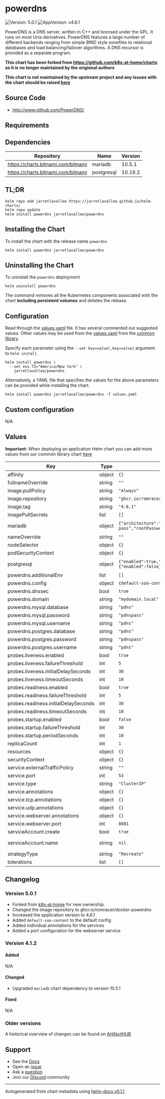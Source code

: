 # powerdns

![Version: 5.0.1](https://img.shields.io/badge/Version-5.0.1-informational?style=flat-square) ![AppVersion: v4.6.1](https://img.shields.io/badge/AppVersion-v4.6.1-informational?style=flat-square)

PowerDNS is a DNS server, written in C++ and licensed under the GPL. It runs on most Unix derivatives. PowerDNS features a large number of different backends ranging from simple BIND style zonefiles to relational databases and load balancing/failover algorithms. A DNS recursor is provided as a separate program.

**This chart has been forked from https://github.com/k8s-at-home/charts as it is no longer maintained by the origional authors**

**This chart is not maintained by the upstream project and any issues with the chart should be raised [here](https://github.com/jarretlavallee/helm-charts/issues/new)**

## Source Code

* <http://www.github.com/PowerDNS/>

## Requirements

## Dependencies

| Repository | Name | Version |
|------------|------|---------|
| https://charts.bitnami.com/bitnami | mariadb | 10.5.1 |
| https://charts.bitnami.com/bitnami | postgresql | 10.16.2 |

## TL;DR

```console
helm repo add jarretlavallee https://jarretlavallee.github.io/helm-charts/
helm repo update
helm install powerdns jarretlavallee/powerdns
```

## Installing the Chart

To install the chart with the release name `powerdns`

```console
helm install powerdns jarretlavallee/powerdns
```

## Uninstalling the Chart

To uninstall the `powerdns` deployment

```console
helm uninstall powerdns
```

The command removes all the Kubernetes components associated with the chart **including persistent volumes** and deletes the release.

## Configuration

Read through the [values.yaml](./values.yaml) file. It has several commented out suggested values.
Other values may be used from the [values.yaml](https://github.com/k8s-at-home/library-charts/tree/main/charts/stable/common/values.yaml) from the [common library](https://github.com/k8s-at-home/library-charts/tree/main/charts/stable/common).

Specify each parameter using the `--set key=value[,key=value]` argument to `helm install`.

```console
helm install powerdns \
  --set env.TZ="America/New York" \
    jarretlavallee/powerdns
```

Alternatively, a YAML file that specifies the values for the above parameters can be provided while installing the chart.

```console
helm install powerdns jarretlavallee/powerdns -f values.yaml
```

## Custom configuration

N/A

## Values

**Important**: When deploying an application Helm chart you can add more values from our common library chart [here](https://github.com/k8s-at-home/library-charts/tree/main/charts/stable/common)

| Key | Type | Default | Description |
|-----|------|---------|-------------|
| affinity | object | `{}` |  |
| fullnameOverride | string | `""` |  |
| image.pullPolicy | string | `"Always"` |  |
| image.repository | string | `"ghcr.io/romracer/docker-powerdns"` |  |
| image.tag | string | `"4.6.1"` |  |
| imagePullSecrets | list | `[]` |  |
| mariadb | object | `{"architecture":"standalone","auth":{"database":"pdns","password":"pdns-pass","rootPassword":"pdnsrootpass","username":"pdns"},"enabled":false,"primary":{"persistence":{"enabled":false}}}` |  ... for more options see https://github.com/bitnami/charts/tree/master/bitnami/mariadb |
| nameOverride | string | `""` |  |
| nodeSelector | object | `{}` |  |
| podSecurityContext | object | `{}` |  |
| postgresql | object | `{"enabled":true,"persistence":{"enabled":false},"postgresqlDatabase":"pdns","postgresqlPassword":"pdnspass","postgresqlPostgresPassword":"pdnsadminpass","postgresqlUsername":"pdns"}` |  ... for more options see https://github.com/bitnami/charts/tree/master/bitnami/postgresql |
| powerdns.additionalEnv | list | `[]` |  |
| powerdns.config | object | `{default-soa-content: "ns1.@ hostmaster.@ 0 10801 3601 604801 1201"}` |  |
| powerdns.dnssec | bool | `true` |  |
| powerdns.domain | string | `"mydomain.local"` |  |
| powerdns.mysql.database | string | `"pdns"` |  |
| powerdns.mysql.password | string | `"pdnspass"` |  |
| powerdns.mysql.username | string | `"pdns"` |  |
| powerdns.postgres.database | string | `"pdns"` |  |
| powerdns.postgres.password | string | `"pdnspass"` |  |
| powerdns.postgres.username | string | `"pdns"` |  |
| probes.liveness.enabled | bool | `true` |  |
| probes.liveness.failureThreshold | int | `5` |  |
| probes.liveness.initialDelaySeconds | int | `30` |  |
| probes.liveness.timeoutSeconds | int | `10` |  |
| probes.readiness.enabled | bool | `true` |  |
| probes.readiness.failureThreshold | int | `5` |  |
| probes.readiness.initialDelaySeconds | int | `30` |  |
| probes.readiness.timeoutSeconds | int | `10` |  |
| probes.startup.enabled | bool | `false` |  |
| probes.startup.failureThreshold | int | `30` |  |
| probes.startup.periodSeconds | int | `10` |  |
| replicaCount | int | `1` |  |
| resources | object | `{}` |  |
| securityContext | object | `{}` |  |
| service.externalTrafficPolicy | string | `""` |  |
| service.port | int | `53` |  |
| service.type | string | `"ClusterIP"` |  |
| service.annotations | object | `{}` | Default service annotations |
| service.tcp.annotations | object | `{}` |  |
| service.udp.annotations | object | `{}` |  |
| service.webserver.annotations | object | `{}` |  |
| service.webserver.port | int | `8081` |  |
| serviceAccount.create | bool | `true` |  |
| serviceAccount.name | string | `nil` |  If not set and create is true, a name is generated using the fullname template |
| strategyType | string | `"Recreate"` |  |
| tolerations | list | `[]` |  |

## Changelog

### Version 5.0.1

- Forked from [k8s-at-home](https://github.com/k8s-at-home/charts) for new ownership.
- Changed the image repository to ghcr.io/romracer/docker-powerdns
- Increased the application version to 4.6.1
- Added `default-soa-content` to the default config
- Added individual annotations for the services
- Added a port configuration for the webserver service

### Version 4.1.2

#### Added

N/A

#### Changed

* Upgraded `mariadb` chart dependency to version 10.5.1

#### Fixed

N/A

### Older versions

A historical overview of changes can be found on [ArtifactHUB](https://artifacthub.io/packages/helm/k8s-at-home/powerdns?modal=changelog)

## Support

- See the [Docs](https://docs.k8s-at-home.com/our-helm-charts/getting-started/)
- Open an [issue](https://github.com/k8s-at-home/charts/issues/new/choose)
- Ask a [question](https://github.com/k8s-at-home/organization/discussions)
- Join our [Discord](https://discord.gg/sTMX7Vh) community

----------------------------------------------
Autogenerated from chart metadata using [helm-docs v0.1.1](https://github.com/k8s-at-home/helm-docs/releases/v0.1.1)
